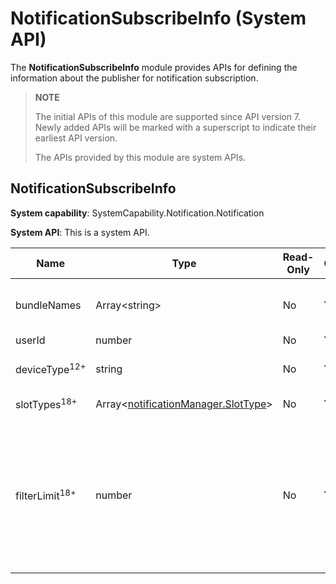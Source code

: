 # NotificationSubscribeInfo (System API)
<!--Kit: Notification Kit-->
<!--Subsystem: Notification-->
<!--Owner: @michael_woo888-->
<!--Designer: @dongqingran; @wulong158-->
<!--Tester: @wanghong1997-->
<!--Adviser: @fang-jinxu-->

The **NotificationSubscribeInfo** module provides APIs for defining the information about the publisher for notification subscription.

> **NOTE**
>
> The initial APIs of this module are supported since API version 7. Newly added APIs will be marked with a superscript to indicate their earliest API version.
>
> The APIs provided by this module are system APIs.

## NotificationSubscribeInfo

**System capability**: SystemCapability.Notification.Notification

**System API**: This is a system API.

| Name                | Type                 | Read-Only| Optional| Description                                      |
| -------------------- | --------------------- | ---- | --- | ------------------------------------------ |
| bundleNames          | Array<string\>         | No| Yes| Bundle names of the applications whose notifications are to be subscribed to.                             |
| userId               | number                | No| Yes | User ID.                                     |
| deviceType<sup>12+</sup>           | string                | No| Yes| Device type. The value is obtained based on [device information](../apis-basic-services-kit/js-apis-device-info.md).                                   |
| slotTypes<sup>18+</sup>   | Array<[notificationManager.SlotType](js-apis-notificationManager.md#slottype)\>| No| Yes| Types of the notification slot.|
| filterLimit<sup>18+</sup>   | number| No| Yes| Notification filtering range. The options are as follows:<br>- **0**: All notifications are subscribed.<br>- **1**: Filter out notifications whose slot type is [SOCIAL_COMMUNICATION](js-apis-notificationManager.md#slottype) and [userInput](js-apis-inner-notification-notificationActionButton.md#notificationactionbutton-1) is empty.<br>- **2**: Filter out notifications whose slot type is [SOCIAL_COMMUNICATION](js-apis-notificationManager.md#slottype) and [userInput](js-apis-inner-notification-notificationActionButton.md#notificationactionbutton-1) is not empty.|
